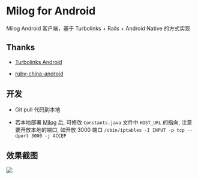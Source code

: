 # Milog for Android

Milog Android 客户端，基于 Turbolinks + Rails + Android Native 的方式实现

## Thanks

+ [Turbolinks Android](https://github.com/turbolinks/turbolinks-android)

+ [ruby-china-android](https://github.com/ruby-china/ruby-china-android)

## 开发

+ Git pull 代码到本地

+ 若本地部署 [Milog](https://github.com/HiKumho/milog) 后, 可修改 `Constants.java` 文件中 `HOST_URL` 的指向, 注意要开放本地的端口, 如开放 3000 端口 `/sbin/iptables -I INPUT -p tcp --dport 3000 -j ACCEP`

## 效果截图

![](http://ogpkf2q99.bkt.clouddn.com/milog-android.png)
